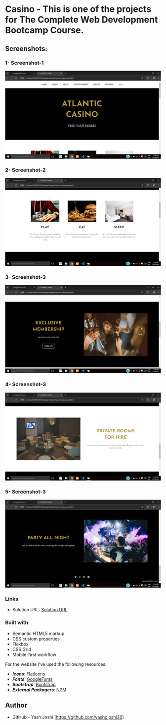 # Casino - This is one of the projects for The Complete Web Development Bootcamp Course.

## Screenshots:
### 1- Screenshot-1
![](./Screenshots/Screenshot-1.png)

### 2- Screenshot-2
![](./Screenshots/Screenshot-2.PNG)

### 3- Screenshot-3
![](./Screenshots/Screenshot-3.PNG)

### 4- Screenshot-3
![](./Screenshots/Screenshot-4.PNG)

### 5- Screenshot-3
![](./Screenshots/Screenshot-5.PNG)


### Links

- Solution URL:  [Solution  URL](https://github.com/yashgjoshi20/Casino.git)

### Built with

- Semantic HTML5 markup
- CSS custom properties
- Flexbox
- CSS Grid
- Mobile-first workflow

For the website I've used the following resources:
* ***Icons***: [FlatIcons](https://www.flaticon.com/)
* ***Fonts***: [GoogleFonts](https://fonts.google.com/)
* ***Bootstrap***: [Bootstrap](https://getbootstrap.com/)
* ***External Packagers***: [NPM](https://www.npmjs.com/)

 ## Author

- GitHub - Yash Joshi (https://github.com/yashgjoshi20)
